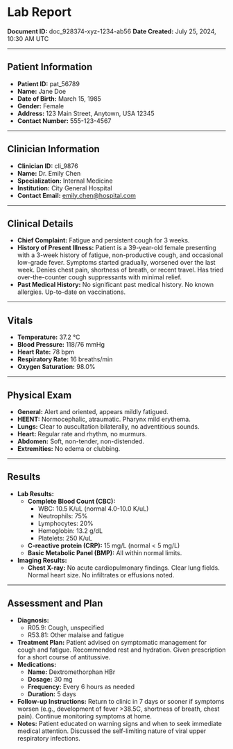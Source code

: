# Lab Report

**Document ID:** doc_928374-xyz-1234-ab56
**Date Created:** July 25, 2024, 10:30 AM UTC

---

## Patient Information

*   **Patient ID:** pat_56789
*   **Name:** Jane Doe
*   **Date of Birth:** March 15, 1985
*   **Gender:** Female
*   **Address:** 123 Main Street, Anytown, USA 12345
*   **Contact Number:** 555-123-4567

---

## Clinician Information

*   **Clinician ID:** cli_9876
*   **Name:** Dr. Emily Chen
*   **Specialization:** Internal Medicine
*   **Institution:** City General Hospital
*   **Contact Email:** emily.chen@hospital.com

---

## Clinical Details

*   **Chief Complaint:** Fatigue and persistent cough for 3 weeks.
*   **History of Present Illness:** Patient is a 39-year-old female presenting with a 3-week history of fatigue, non-productive cough, and occasional low-grade fever. Symptoms started gradually, worsened over the last week. Denies chest pain, shortness of breath, or recent travel. Has tried over-the-counter cough suppressants with minimal relief.
*   **Past Medical History:** No significant past medical history. No known allergies. Up-to-date on vaccinations.

---

## Vitals

*   **Temperature:** 37.2 °C
*   **Blood Pressure:** 118/76 mmHg
*   **Heart Rate:** 78 bpm
*   **Respiratory Rate:** 16 breaths/min
*   **Oxygen Saturation:** 98.0%

---

## Physical Exam

*   **General:** Alert and oriented, appears mildly fatigued.
*   **HEENT:** Normocephalic, atraumatic. Pharynx mild erythema.
*   **Lungs:** Clear to auscultation bilaterally, no adventitious sounds.
*   **Heart:** Regular rate and rhythm, no murmurs.
*   **Abdomen:** Soft, non-tender, non-distended.
*   **Extremities:** No edema or clubbing.

---

## Results

*   **Lab Results:**
    *   **Complete Blood Count (CBC):**
        *   WBC: 10.5 K/uL (normal 4.0-10.0 K/uL)
        *   Neutrophils: 75%
        *   Lymphocytes: 20%
        *   Hemoglobin: 13.2 g/dL
        *   Platelets: 250 K/uL
    *   **C-reactive protein (CRP):** 15 mg/L (normal < 5 mg/L)
    *   **Basic Metabolic Panel (BMP):** All within normal limits.
*   **Imaging Results:**
    *   **Chest X-ray:** No acute cardiopulmonary findings. Clear lung fields. Normal heart size. No infiltrates or effusions noted.

---

## Assessment and Plan

*   **Diagnosis:**
    *   R05.9: Cough, unspecified
    *   R53.81: Other malaise and fatigue
*   **Treatment Plan:** Patient advised on symptomatic management for cough and fatigue. Recommended rest and hydration. Given prescription for a short course of antitussive.
*   **Medications:**
    *   **Name:** Dextromethorphan HBr
    *   **Dosage:** 30 mg
    *   **Frequency:** Every 6 hours as needed
    *   **Duration:** 5 days
*   **Follow-up Instructions:** Return to clinic in 7 days or sooner if symptoms worsen (e.g., development of fever >38.5C, shortness of breath, chest pain). Continue monitoring symptoms at home.
*   **Notes:** Patient educated on warning signs and when to seek immediate medical attention. Discussed the self-limiting nature of viral upper respiratory infections.